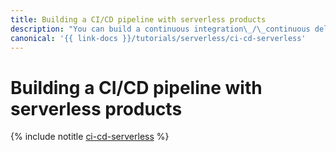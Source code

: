 ```yaml
---
title: Building a CI/CD pipeline with serverless products
description: "You can build a continuous integration\_/\_continuous delivery (CI/CD) pipeline using serverless products."
canonical: '{{ link-docs }}/tutorials/serverless/ci-cd-serverless'
---
```


# Building a CI/CD pipeline with serverless products

{% include notitle [ci-cd-serverless](../../_tutorials/serverless/ci-cd-serverless.md) %}
